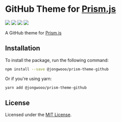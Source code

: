 # GitHub Theme for [Prism.js](http://prismjs.com/)

[![](https://img.shields.io/npm/v/@jongwooo/prism-theme-github?style=flat-square&color=orange)](https://www.npmjs.com/package/@jongwooo/prism-theme-github)
[![](https://img.shields.io/bundlephobia/min/@jongwooo/prism-theme-github?style=flat-square)](https://bundlephobia.com/package/@jongwooo/prism-theme-github)
[![](https://www.codefactor.io/repository/github/jongwooo/prism-theme-github/badge?style=flat-square)](https://www.codefactor.io/repository/github/jongwooo/prism-theme-github)
[![](https://img.shields.io/npm/l/@jongwooo/prism-theme-github?style=flat-square)](LICENSE)

A GitHub theme for [Prism.js](http://prismjs.com/)

## Installation

To install the package, run the following command:

```bash
npm install --save @jongwooo/prism-theme-github
```

Or if you're using yarn:

```bash
yarn add @jongwooo/prism-theme-github
```

## License

Licensed under the [MIT License](LICENSE).
